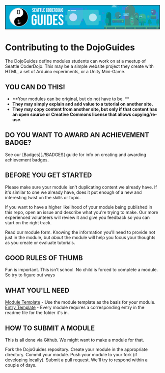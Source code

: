 <img src="../images/guideshero.png" title="Contributing to the DojoGuides">

# Contributing to the DojoGuides

The DojoGuides define modules students can work on at a meetup of Seattle CoderDojo. This may be a simple website project they create with HTML, a set of Arduino experiments, or a Unity Mini-Game.

## YOU CAN DO THIS!

* **Your modules can be original, but do not have to be. **
* **They may simply explain and add value to a tutorial on another site.**
* **They may copy content from another site, but only if that content has an open source or Creative Commons license that allows copying/re-use.**

## DO YOU WANT TO AWARD AN ACHIEVEMENT BADGE?

See our [Badges][./!BADGES] guide for info on creating and awarding achievement badges.

## BEFORE YOU GET STARTED

Please make sure your module isn't duplicating content we already have. If it's similar to one we already have, does it put enough of a new and interesting twist on the skills or topic.

If you want to have a higher likelihood of your module being published in this repo, open an issue and describe what you're trying to make. Our more experienced volunteers will review it and give you feedback so you can start on the right track.

Read our module form. Knowing the information you'll need to provide not just in the module, but *about* the module will help you focus your thoughts as you create or evaluate tutorials.

## GOOD RULES OF THUMB

Fun is important. This isn't school. No child is forced to complete a module. So try to figure out ways

## WHAT YOU'LL NEED

[Module Template](./Module_Template.md) - Use the module template as the basis for your module.
[Entry Template](./EntryTemplate.md) - Every module requires a corresponding entry in the readme file for the folder it's in. 

## HOW TO SUBMIT A MODULE

This is all done via Github. We might want to make a module for that.

Fork the DojoGuides repository. Create your module in the appropriate directory. Commit your module. Push your module to your fork (if developing locally). Submit a pull request. We'll try to respond within a couple of days.

